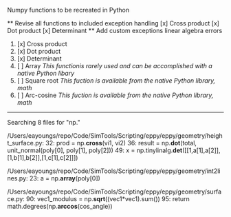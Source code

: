 Numpy functions to be recreated in Python

** Revise all functions to included exception handling
   [x] Cross product
   [x] Dot product
   [x] Determinant
** Add custom exceptions linear algebra errors
1. [x] Cross product
2. [x] Dot product
3. [x] Determinant
4. [ ] Array *This functionis rarely used and can be accomplished with a native Python libary*
5. [ ] Square root *This fuction is available from the native Python library, math*
6. [ ] Arc-cosine *This fuction is available from the native Python library, math*

-------------------------------------------------------------------------------------------------------------------------

Searching 8 files for "np."

/Users/eayoungs/repo/Code/SimTools/Scripting/eppy/eppy/geometry/height_surface.py:
   32:         prod = np.**cross**(vi1, vi2)
   36:     result = np.**dot**(total, unit_normal(poly[0], poly[1], poly[2]))
   49:     x = np.tinylinalg.**det**([[1,a[1],a[2]],[1,b[1],b[2]],[1,c[1],c[2]]])

/Users/eayoungs/repo/Code/SimTools/Scripting/eppy/eppy/geometry/int2lines.py:
   23:     a = np.**array**(poly[0])

/Users/eayoungs/repo/Code/SimTools/Scripting/eppy/eppy/geometry/surface.py:
   90:     vec1_modulus = np.**sqrt**((vec1*vec1).sum())
   95:     return math.degrees(np.**arccos**(cos_angle)) 
